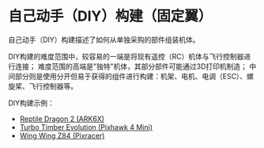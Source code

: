 # 自己动手（DIY）构建（固定翼）

自己动手（DIY）构建描述了如何从单独采购的部件组装机体。

DIY构建的难度范围中，较容易的一端是将现有遥控（RC）机体与飞行控制器进行连接；
难度范围的高端是"独特"机体，其部分部件可能通过3D打印机制造；
中间部分则是使用分开但易于获得的组件进行构建：机架、电机、电调（ESC）、螺旋桨、飞行控制器等。

DIY构建示例：

- [Reptile Dragon 2 (ARK6X)](../frames_plane/reptile_dragon_2.md)
- [Turbo Timber Evolution (Pixhawk 4 Mini)](../frames_plane/turbo_timber_evolution.md)
- [Wing Wing Z84 (Pixracer)](../frames_plane/wing_wing_z84.md)